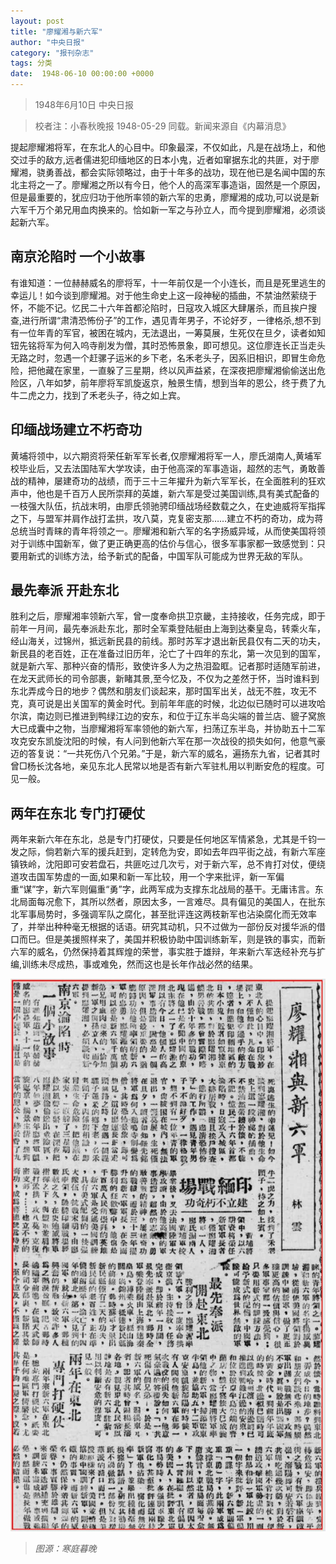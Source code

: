 ```yaml
---
layout: post
title: "廖耀湘与新六军"
author: "中央日报"
category: "报刊杂志"
tags: 分类
date:  1948-06-10 00:00:00 +0000
---
```


> 1948年6月10日 中央日报

> 校者注：小春秋晚报 1948-05-29 同载。新闻来源自《内幕消息》

提起廖耀湘将军，在东北人的心目中。印象最深，不仅如此，凡是在战场上，和他交过手的敌方,远者儒进犯印缅地区的日本小鬼，近者如窜据东北的共匪，对于廖耀湘，骁勇善战，都会实际领略过，由于十年多的战功，现在他已是名闻中国的东北主将之一了。廖耀湘之所以有今日，他个人的高深军事造诣，固然是一个原因，但是最重要的，犹应归功于他所率领的新六军的忠勇，廖耀湘的成功,可以说是新六军千万个弟兄用血肉换来的。恰如新一军之与孙立人，而今提到廖耀湘，必须谈起新六军。

## 南京沦陷时 一个小故事
有谁知道：一位赫赫威名的廖将军，十一年前仅是一个小连长，而且是死里逃生的幸运儿！如今谈到廖耀湘。对于他生命史上这一段神秘的插曲，不禁油然萦绕于怀，不能不记。忆民二十六年首都沦陷时，日寇攻入城区大肆屠杀，而且挨户搜查,进行所谓“肃清恐怖份子”的工作，遇见青年男子，不论好歹，一律格杀,想不到有一位年青的军官，被困在城内，无法退出，一筹莫展，生死仅在旦夕，读者如知钮先铭将军为何入呜寺削发为僧，其时恐怖景象，即可想见。这位廖连长正当走头无路之时，忽遇一个赶骡子运米的乡下老，名禾老头子，因系旧相识，即冒生命危险，把他藏在家里，一直躲了三星期，终以风声益紧，在深夜把廖耀湘偷偷送出危险区，八年如梦，前年廖将军凯旋返京，触景生情，想到当年的恩公，终于费了九牛二虎之力，找到了禾老头子，待之如上宾。

## 印缅战场建立不朽奇功
黄埔将领中，以六期资将荣任新军军长者,仅廖耀湘将军一人，廖氏湖南人,黄埔军校毕业后，又去法国陆军大学攻读，由于他高深的军事造诣，超然的志气，勇敢善战的精神，屡建奇功的战绩，而于三十三年擢升为新六军军长，在全面胜利的狂欢声中，他也是千百万人民所崇拜的英雄，新六军是受过美国训练,具有美式配备的一枝强大队伍，抗战末明，由廖氏领驰骋印缅战场经数载之久，在史迪威将军指挥之下，与盟军并肩作战打孟拱，攻八莫，克复密支那……建立不朽的奇功，成为蒋总统当时青睐的青年将领之一。廖耀湘和新六军的名字扬威异域，从而使美国将领对于训练中国新军，做了更正确更高的估价与信心，很多军事家都一致感觉到：只要用新式的训练方法，给予新式的配备，中国军队可能成为世界无敌的军队。

## 最先奉派 开赴东北
胜利之后，廖耀湘率领新六军，曾一度奉命拱卫京畿，主持接收，任务完成，即于前年一月间，最先奉派赴东北，那时全军乘登陆艇由上海到达秦皇岛，转乘火车，经山海关，过锦州，抵远新民县的前线。那时苏军才退出新民县仅有二天的功夫，新民县的老百姓，正在准备过旧历年，沦亡了十四年的东北，第一次见到的国军，就是新六军、那种兴奋的情形，致使许多人为之热泪盈眶。记者那时适随军前进，在龙天武师长的司令部裹，新睹其景,至今忆及，不仅为之差然于怀，当时谁料到东北弄成今日的地步？偶然和朋友们谈起来，那时国军出关，战无不胜，攻无不克，真可说是出关国军的黄金时代。到前年年底的时候，北边似已随时可以进攻哈尔滨，南边则已推进到鸭绿江边的安东，和位于辽东半岛尖端的普兰店、貔子窝旅大已成囊中之物，当廖耀湘将军率领他的新六军，扫荡辽东半岛，并协助五十二军攻克安东凯旋沈阳的时候，有人问到他新六军在那一次战役的损失如何，他意气豪迈的答复说：“一共死伤八个兄弟。”于是，新六军的威名，遍扬东九省，记者其时曾□杨长沈各地，亲见东北人民常以地是否有新六军驻札用以判断安危的程度。可见一般。

## 两年在东北 专门打硬仗
两年来新六年在东北，总是专门打硬仗，只要是任何地区军情紧急，尤其是千钧一发之际，倘若新六军的援兵赶到，定转危为安，即如去年四平街之战，有新六军座镇铁岭，沈阳即可安若盘石，共匪吃过几次亏，对于新六军，总不肯打对仗，便绕道攻击国军势虚的一面,如果和新一军比较，用一个字来批评，新一军偏重“谋”字，新六军则偏重“勇”字，此两军成为支撑东北战局的基干。无庸讳言。东北局面每况愈下，其所以然者，原因太多，一言难尽。具有偏见的美国人，在批东北军事局势时，多强调军队之腐化，甚至批评连这两枝新军也沾染腐化而无效率了，并举出种种毫无根据的话语。研究其动机，只不过做为一部份反对援华派的借口而巳。但是美援照样来了，美国并积极协助中国训练新军，则是铁的事实，而新六军的威名，仍然保持着其辉煌的荣誉，事实胜于雄辩，年来新六军迭经补充与扩编,训练未尽成热，事或难免，然而这也是长年作战必然的结果。



![廖耀湘与新六军](../assets/images/newspapers/廖耀湘与新六军.png)


> *图源：寒庭暮晚*



